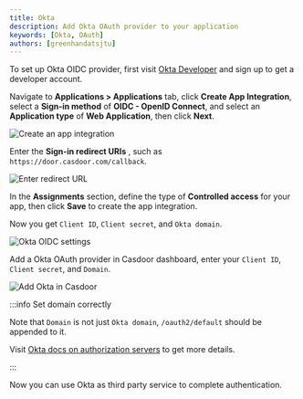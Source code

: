 ```yaml
---
title: Okta
description: Add Okta OAuth provider to your application
keywords: [Okta, OAuth]
authors: [greenhandatsjtu]
---
```


To set up Okta OIDC provider, first visit [Okta Developer](https://developer.okta.com/signup/) and sign up to get a developer account.

Navigate to **Applications > Applications** tab, click **Create App Integration**, select a **Sign-in method** of **OIDC - OpenID Connect**, and select an **Application type** of **Web Application**, then click **Next**.

![Create an app integration](/img/providers/OAuth/oktacreateapp.png)

Enter the **Sign-in redirect URIs** , such as `https://door.casdoor.com/callback`.

![Enter redirect URL](/img/providers/OAuth/oktasetredirecturl.png)

In the **Assignments** section, define the type of **Controlled access** for your app, then click **Save** to create the app integration.

Now you get `Client ID`, `Client secret`, and `Okta domain`.

![Okta OIDC settings](/img/providers/OAuth/oktasettings.png)

Add a Okta OAuth provider in Casdoor dashboard, enter your `Client ID`, `Client secret`, and `Domain`.

![Add Okta in Casdoor](/img/providers/OAuth/oktacasdoor.png)

:::info Set domain correctly

Note that `Domain` is not just `Okta domain`, `/oauth2/default` should be appended to it.

Visit [Okta docs on authorization servers](https://developer.okta.com/docs/concepts/auth-servers/) to get more details.

:::

Now you can use Okta as third party service to complete authentication.